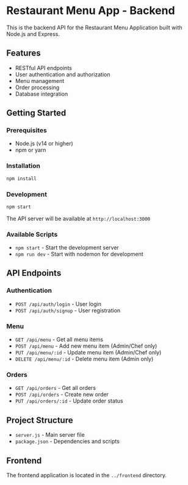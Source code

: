 # Restaurant Menu App - Backend

This is the backend API for the Restaurant Menu Application built with Node.js and Express.

## Features
- RESTful API endpoints
- User authentication and authorization
- Menu management
- Order processing
- Database integration

## Getting Started

### Prerequisites
- Node.js (v14 or higher)
- npm or yarn

### Installation
```bash
npm install
```

### Development
```bash
npm start
```

The API server will be available at `http://localhost:3000`

### Available Scripts
- `npm start` - Start the development server
- `npm run dev` - Start with nodemon for development

## API Endpoints

### Authentication
- `POST /api/auth/login` - User login
- `POST /api/auth/signup` - User registration

### Menu
- `GET /api/menu` - Get all menu items
- `POST /api/menu` - Add new menu item (Admin/Chef only)
- `PUT /api/menu/:id` - Update menu item (Admin/Chef only)
- `DELETE /api/menu/:id` - Delete menu item (Admin only)

### Orders
- `GET /api/orders` - Get all orders
- `POST /api/orders` - Create new order
- `PUT /api/orders/:id` - Update order status

## Project Structure
- `server.js` - Main server file
- `package.json` - Dependencies and scripts

## Frontend
The frontend application is located in the `../frontend` directory. 